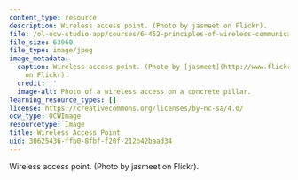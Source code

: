 ```yaml
---
content_type: resource
description: Wireless access point. (Photo by jasmeet on Flickr).
file: /ol-ocw-studio-app/courses/6-452-principles-of-wireless-communications-spring-2006/30625436ffb08fbff20f212b42baad34_6-452s06.jpg
file_size: 63960
file_type: image/jpeg
image_metadata:
  caption: Wireless access point. (Photo by [jasmeet](http://www.flickr.com/photos/jasmeet)
    on Flickr).
  credit: ''
  image-alt: Photo of a wireless access on a concrete pillar.
learning_resource_types: []
license: https://creativecommons.org/licenses/by-nc-sa/4.0/
ocw_type: OCWImage
resourcetype: Image
title: Wireless Access Point
uid: 30625436-ffb0-8fbf-f20f-212b42baad34
---
```

Wireless access point. (Photo by jasmeet on Flickr).